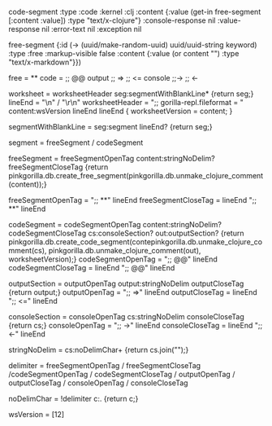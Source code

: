 

code-segment
   :type             :code
   :kernel           :clj
   :content          {:value (get-in free-segment [:content :value])
                      :type  "text/x-clojure"}
   :console-response nil
   :value-response   nil
   :error-text       nil
   :exception        nil

free-segment
  {:id             (-> (uuid/make-random-uuid) uuid/uuid-string keyword)
   :type           :free
   :markup-visible false
   :content        {:value (or content "")
                    :type  "text/x-markdown"}})



free = **
code = ;; @@
output ;; =>  ;; <=
console ;;->  ;; <-













worksheet = worksheetHeader seg:segmentWithBlankLine* {return seg;}
lineEnd = "\n" / "\r\n"
worksheetHeader = ";; gorilla-repl.fileformat = " content:wsVersion lineEnd lineEnd
                { worksheetVersion = content; }

segmentWithBlankLine = seg:segment lineEnd? {return seg;}

segment = freeSegment / codeSegment

freeSegment = freeSegmentOpenTag content:stringNoDelim? freeSegmentCloseTag
                {return pinkgorilla.db.create_free_segment(pinkgorilla.db.unmake_clojure_comment(content));}

freeSegmentOpenTag = ";; **" lineEnd
freeSegmentCloseTag = lineEnd ";; **" lineEnd

codeSegment = codeSegmentOpenTag content:stringNoDelim? codeSegmentCloseTag cs:consoleSection? out:outputSection?
                {return pinkgorilla.db.create_code_segment(contepinkgorilla.db.unmake_clojure_comment(cs), pinkgorilla.db.unmake_clojure_comment(out), worksheetVersion);}
codeSegmentOpenTag = ";; @@" lineEnd
codeSegmentCloseTag = lineEnd ";; @@" lineEnd

outputSection = outputOpenTag output:stringNoDelim outputCloseTag {return output;}
outputOpenTag = ";; =>" lineEnd
outputCloseTag = lineEnd ";; <=" lineEnd

consoleSection = consoleOpenTag cs:stringNoDelim consoleCloseTag {return cs;}
consoleOpenTag = ";; ->" lineEnd
consoleCloseTag = lineEnd ";; <-" lineEnd

stringNoDelim = cs:noDelimChar+ {return cs.join("");}

delimiter = freeSegmentOpenTag / freeSegmentCloseTag /codeSegmentOpenTag / codeSegmentCloseTag / outputOpenTag /
                outputCloseTag / consoleOpenTag / consoleCloseTag

noDelimChar = !delimiter c:. {return c;}

wsVersion = [12]

